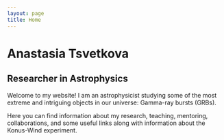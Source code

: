 ```yaml
---
layout: page
title: Home
---
```


# Anastasia Tsvetkova
## Researcher in Astrophysics

Welcome to my website!
I am an astrophysicist studying some of the most extreme and intriguing objects in our universe: Gamma-ray bursts (GRBs).

Here you can find information about my research, teaching, mentoring, collaborations, and some useful links along with information about the Konus-Wind experiment.

<!-- ## Recent Updates

- Published a new paper on [topic]
- Awarded [grant name]
- Joined [organization] as [position]
-->
